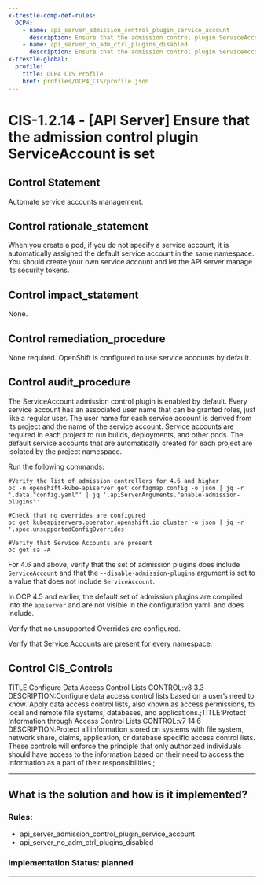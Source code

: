 ```yaml
---
x-trestle-comp-def-rules:
  OCP4:
    - name: api_server_admission_control_plugin_service_account
      description: Ensure that the admission control plugin ServiceAccount is set
    - name: api_server_no_adm_ctrl_plugins_disabled
      description: Ensure that the admission control plugin ServiceAccount is set
x-trestle-global:
  profile:
    title: OCP4 CIS Profile
    href: profiles/OCP4_CIS/profile.json
---
```


# CIS-1.2.14 - \[API Server\] Ensure that the admission control plugin ServiceAccount is set

## Control Statement

Automate service accounts management.

## Control rationale_statement

When you create a pod, if you do not specify a service account, it is automatically assigned the default service account in the same namespace. You should create your own service account and let the API server manage its security tokens.

## Control impact_statement

None.

## Control remediation_procedure

None required. OpenShift is configured to use service accounts by default.

## Control audit_procedure

The ServiceAccount admission control plugin is enabled by default. Every service account has an associated user name that can be granted roles, just like a regular user. The user name for each service account is derived from its project and the name of the service account. Service accounts are required in each project to run builds, deployments, and other pods. The default service accounts that are automatically created for each project are isolated by the project namespace.

Run the following commands:

```
#Verify the list of admission controllers for 4.6 and higher
oc -n openshift-kube-apiserver get configmap config -o json | jq -r '.data."config.yaml"' | jq '.apiServerArguments."enable-admission-plugins"'

#Check that no overrides are configured
oc get kubeapiservers.operator.openshift.io cluster -o json | jq -r '.spec.unsupportedConfigOverrides'

#Verify that Service Accounts are present
oc get sa -A
```

For 4.6 and above, verify that the set of admission plugins does include `ServiceAccount` and that the `--disable-admission-plugins` argument is set to a value that does not include `ServiceAccount`. 

In OCP 4.5 and earlier, the default set of admission plugins are compiled into the `apiserver` and are not visible in the configuration yaml. and does include.

Verify that no unsupported Overrides are configured.

Verify that Service Accounts are present for every namespace.

## Control CIS_Controls

TITLE:Configure Data Access Control Lists CONTROL:v8 3.3 DESCRIPTION:Configure data access control lists based on a user’s need to know. Apply data access control lists, also known as access permissions, to local and remote file systems, databases, and applications.;TITLE:Protect Information through Access Control Lists CONTROL:v7 14.6 DESCRIPTION:Protect all information stored on systems with file system, network share, claims, application, or database specific access control lists. These controls will enforce the principle that only authorized individuals should have access to the information based on their need to access the information as a part of their responsibilities.;

______________________________________________________________________

## What is the solution and how is it implemented?

<!-- For implementation status enter one of: implemented, partial, planned, alternative, not-applicable -->

<!-- Note that the list of rules under ### Rules: is read-only and changes will not be captured after assembly to JSON -->

<!-- Add control implementation description here for control: CIS-1.2.14 -->

### Rules:

  - api_server_admission_control_plugin_service_account
  - api_server_no_adm_ctrl_plugins_disabled

### Implementation Status: planned

______________________________________________________________________
